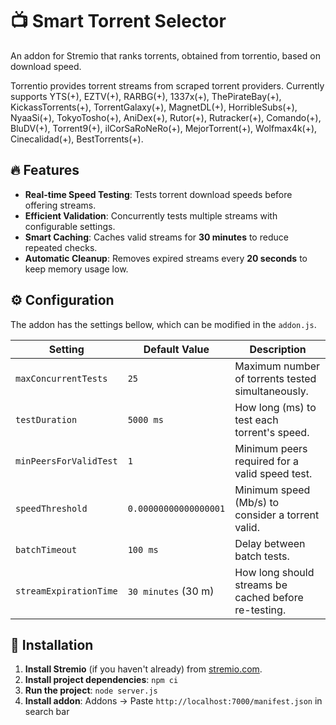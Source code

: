 # 📺 Smart Torrent Selector
An addon for Stremio that ranks torrents, obtained from torrentio, based on download speed.

Torrentio provides torrent streams from scraped torrent providers. Currently supports YTS(+), EZTV(+), RARBG(+), 1337x(+), ThePirateBay(+), KickassTorrents(+), TorrentGalaxy(+), MagnetDL(+), HorribleSubs(+), NyaaSi(+), TokyoTosho(+), AniDex(+), Rutor(+), Rutracker(+), Comando(+), BluDV(+), Torrent9(+), ilCorSaRoNeRo(+), MejorTorrent(+), Wolfmax4k(+), Cinecalidad(+), BestTorrents(+).


## 🔥 Features
- **Real-time Speed Testing**: Tests torrent download speeds before offering streams.
- **Efficient Validation**: Concurrently tests multiple streams with configurable settings.
- **Smart Caching**: Caches valid streams for **30 minutes** to reduce repeated checks.
- **Automatic Cleanup**: Removes expired streams every **20 seconds** to keep memory usage low. 


## ⚙️ Configuration

The addon has the settings bellow, which can be modified in the `addon.js`.

| Setting                | Default Value         | Description                                          |  
|------------------------|-----------------------|------------------------------------------------------|  
| `maxConcurrentTests`   | `25`                  | Maximum number of torrents tested simultaneously.    |  
| `testDuration`         | `5000 ms`             | How long (ms) to test each torrent's speed.          |  
| `minPeersForValidTest` | `1`                   | Minimum peers required for a valid speed test.       |  
| `speedThreshold`       | `0.00000000000000001` | Minimum speed (Mb/s) to consider a torrent valid.    |  
| `batchTimeout`         | `100 ms`              | Delay between batch tests.                           |  
| `streamExpirationTime` | `30 minutes` (30 m)   | How long should streams be cached before re-testing. |  


## 🚀 Installation

1. **Install Stremio** (if you haven't already) from [stremio.com](https://www.stremio.com/).
2. **Install project dependencies**: ```npm ci```
3. **Run the project**: ```node server.js```
4. **Install addon**: Addons → Paste ```http://localhost:7000/manifest.json``` in search bar